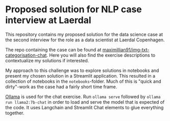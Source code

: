 # Proposed solution for NLP case interview at Laerdal

This repository contains my proposed solution for the data science case at the second interview for the role as a data scientist at Laerdal Copenhagen.

The repo containing the case can be found at [maximillian91/img-txt-categorisation-chat](https://github.com/maximillian91/img-txt-categorisation-chat/tree/main). Here you will also find the exercise descriptions to contextualize my solutions if interested.

My approach to this challenge was to explore solutions in notebooks and present my chosen solution in a Streamlit application. This resulted in a collection of notebooks in the `notebooks`-folder. Much of this is "quick and dirty"-work as the case had a fairly short time frame. 

[Ollama](https://ollama.ai/) is used for the chat exercise. Run `ollama serve` followed by `ollama run llama2:7b-chat` in order to load and serve the model that is expected of the code. It uses Langchain and Streamlit Chat elements to glue everything together.

